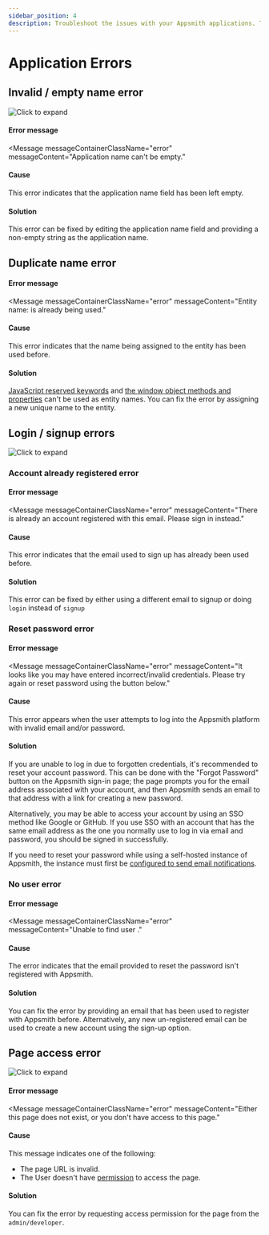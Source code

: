 ```yaml
---
sidebar_position: 4
description: Troubleshoot the issues with your Appsmith applications. This page includes a list of common errors, causes, and solutions to help you resolve application issues.
---
```

# Application Errors

## Invalid / empty name error

![Click to expand](/img/application-name-error.png)

#### Error message
<Message
    messageContainerClassName="error"
    messageContent="Application name can't be empty."
></Message>

#### Cause
This error indicates that the application name field has been left empty.

#### Solution
This error can be fixed by editing the application name field and providing a non-empty string as the application name.

## Duplicate name error

#### Error message

<Message
    messageContainerClassName="error"
    messageContent="Entity name: <name> is already being used."
></Message>

#### Cause
This error indicates that the name being assigned to the entity has been used before.

#### Solution
[JavaScript reserved keywords](https://www.w3schools.com/js/js\_reserved.asp) and [the window object methods and properties](https://www.w3schools.com/jsref/obj\_window.asp) can't be used as entity names. You can fix the error by assigning a new unique name to the entity.

## Login / signup errors


![Click to expand](/img/signup-error.png)

### Account already registered error

#### Error message
<Message
    messageContainerClassName="error"
    messageContent="There is already an account registered with this email. Please sign in instead."
></Message>

#### Cause
This error indicates that the email used to sign up has already been used before.

#### Solution
This error can be fixed by either using a different email to signup or doing `login` instead of `signup`

### Reset password error

#### Error message
<Message
    messageContainerClassName="error"
    messageContent="It looks like you may have entered incorrect/invalid credentials. Please try again or reset password using the button below."
></Message>

#### Cause

This error appears when the user attempts to log into the Appsmith platform with invalid email and/or password.

#### Solution
If you are unable to log in due to forgotten credentials, it's recommended to reset your account password. This can be done with the "Forgot Password" button on the Appsmith sign-in page; the page prompts you for the email address associated with your account, and then Appsmith sends an email to that address with a link for creating a new password.

Alternatively, you may be able to access your account by using an SSO method like Google or GitHub. If you use SSO with an account that has the same email address as the one you normally use to log in via email and password, you should be signed in successfully.

If you need to reset your password while using a self-hosted instance of Appsmith, the instance must first be [configured to send email notifications](/getting-started/setup/instance-configuration/email).

### No user error

#### Error message
<Message
    messageContainerClassName="error"
    messageContent="Unable to find user <email>."
></Message>

#### Cause
The error indicates that the email provided to reset the password isn't registered with Appsmith.

#### Solution
You can fix the error by providing an email that has been used to register with Appsmith before. Alternatively, any new un-registered email can be used to create a new account using the sign-up option.

## Page access error

![Click to expand](/img/page-not-found-error.png)

#### Error message
<Message
    messageContainerClassName="error"
    messageContent="Either this page does not exist, or you don't have access to this page."
></Message>

#### Cause
This message indicates one of the following:

* The page URL is invalid. 
* The User doesn't have [permission](/advanced-concepts/access-control) to access the page. 

#### Solution
You can fix the error by requesting access permission for the page from the `admin/developer`.

